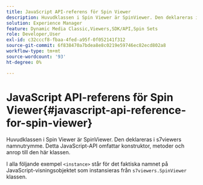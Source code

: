 ```yaml
---
title: JavaScript API-referens för Spin Viewer
description: Huvudklassen i Spin Viewer är SpinViewer. Den deklareras i s7viewers namnutrymme. Detta JavaScript-API omfattar konstruktor, metoder och anrop till den här klassen.
solution: Experience Manager
feature: Dynamic Media Classic,Viewers,SDK/API,Spin Sets
role: Developer,User
exl-id: c32cccf8-fbaa-4fed-a95f-0f052141f312
source-git-commit: 6f838470a7bdea8e8c0219e59746ec82ecd802a8
workflow-type: tm+mt
source-wordcount: '93'
ht-degree: 0%

---
```


# JavaScript API-referens för Spin Viewer{#javascript-api-reference-for-spin-viewer}

Huvudklassen i Spin Viewer är SpinViewer. Den deklareras i s7viewers namnutrymme. Detta JavaScript-API omfattar konstruktor, metoder och anrop till den här klassen.

I alla följande exempel `<instance>` står för det faktiska namnet på JavaScript-visningsobjektet som instansieras från `s7viewers.SpinViewer` klassen.

